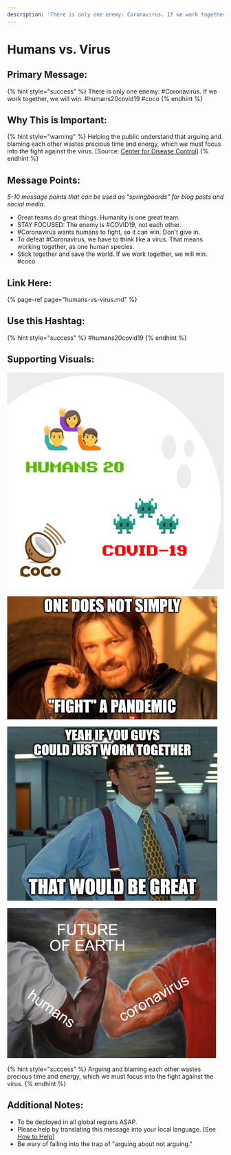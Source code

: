 ```yaml
---
description: 'There is only one enemy: Coronavirus. If we work together, we will win.'
---
```


# Humans vs. Virus

## Primary Message:

{% hint style="success" %}
There is only one enemy: \#Coronavirus. If we work together, we will win. \#humans20covid19 \#coco
{% endhint %}

## Why This is Important:

{% hint style="warning" %}
Helping the public understand that arguing and blaming each other wastes precious time and energy, which we must focus into the fight against the virus. \[Source: [Center for Disease Control](https://www.cdc.gov/flu/pandemic-resources/pdf/workshop.pdf)\]
{% endhint %}

## Message Points:

_5-10 message points that can be used as "springboards" for blog posts and social media._

* Great teams do great things. Humanity is one great team.
* STAY FOCUSED: The enemy is \#COVID19, not each other.
* \#Coronavirus wants humans to fight, so it can win. Don't give in.
* To defeat \#Coronavirus, we have to think like a virus. That means working together, as one human species.
* Stick together and save the world. If we work together, we will win. \#coco

## Link Here:

{% page-ref page="humans-vs-virus.md" %}

## Use this Hashtag:

{% hint style="success" %}
\#humans20covid19
{% endhint %}

## Supporting Visuals:

![](../.gitbook/assets/humans20covid19.png)

![](../.gitbook/assets/humans-fight-pandemic.PNG)

![](../.gitbook/assets/humans-work-together.PNG)

![](../.gitbook/assets/humans-future-of-earth.PNG)

{% hint style="success" %}
Arguing and blaming each other wastes precious time and energy, which we must focus into the fight against the virus. 
{% endhint %}

## Additional Notes:

* To be deployed in all global regions ASAP.
* Please help by translating this message into your local language. \[See [How to Help](../how-to-help.md)\]
* Be wary of falling into the trap of "arguing about not arguing."

